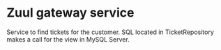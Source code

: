 # Zuul gateway service
Service to find tickets for the customer. SQL located in TicketRepository makes a call for the view in MySQL Server.
